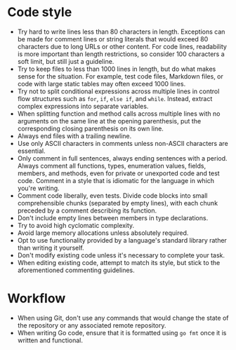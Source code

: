 # Code style
- Try hard to write lines less than 80 characters in length. Exceptions can be
  made for comment lines or string literals that would exceed 80 characters due
  to long URLs or other content. For code lines, readability is more important
  than length restrictions, so consider 100 characters a soft limit, but still
  just a guideline.
- Try to keep files to less than 1000 lines in length, but do what makes sense
  for the situation. For example, test code files, Markdown files, or code with
  large static tables may often exceed 1000 lines.
- Try not to split conditional expressions across multiple lines in control flow
  structures such as `for`, `if`, `else if`, and `while`. Instead, extract
  complex expressions into separate variables.
- When splitting function and method calls across multiple lines with no
  arguments on the same line at the opening parenthesis, put the corresponding
  closing parenthesis on its own line.
- Always end files with a trailing newline.
- Use only ASCII characters in comments unless non-ASCII characters are
  essential.
- Only comment in full sentences, always ending sentences with a period. Always
  comment all functions, types, enumeration values, fields, members, and
  methods, even for private or unexported code and test code. Comment in a style
  that is idiomatic for the language in which you're writing.
- Comment code liberally, even tests. Divide code blocks into small
  comprehensible chunks (separated by empty lines), with each chunk preceded by
  a comment describing its function.
- Don't include empty lines between members in type declarations.
- Try to avoid high cyclomatic complexity.
- Avoid large memory allocations unless absolutely required.
- Opt to use functionality provided by a language's standard library rather than
  writing it yourself.
- Don't modify existing code unless it's necessary to complete your task.
- When editing existing code, attempt to match its style, but stick to the
  aforementioned commenting guidelines.

# Workflow
- When using Git, don't use any commands that would change the state of the
  repository or any associated remote repository.
- When writing Go code, ensure that it is formatted using `go fmt` once it is
  written and functional.
